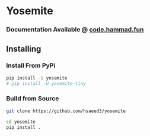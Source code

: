 # Yosemite

### Documentation Available @ **[code.hammad.fun](https://code.hammad.fun)**

## Installing

### Install From PyPi

```bash
pip install -U yosemite
# pip install -U yosemite-tiny
```

### Build from Source

```bash
git clone https://github.com/hsaeed3/yosemite

cd yosemite
pip install .
```
